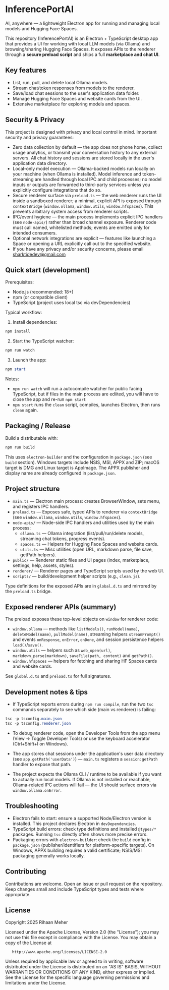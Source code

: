 # InferencePortAI

AI, anywhere — a lightweight Electron app for running and managing local models and Hugging Face Spaces.

This repository (InferencePortAI) is an Electron + TypeScript desktop app that provides a UI for working with local LLM models (via Ollama) and browsing/sharing Hugging Face Spaces. It exposes APIs to the renderer through a **secure preload script** and ships a full **marketplace and chat UI**.

## Key features

- List, run, pull, and delete local Ollama models.
- Stream chat/token responses from models to the renderer.
- Save/load chat sessions to the user's application data folder.
- Manage Hugging Face Spaces and website cards from the UI.
- Extensive marketplace for exploring models and spaces.

## Security & Privacy

This project is designed with privacy and local control in mind. Important security and privacy guarantees:

- Zero data collection by default — the app does not phone home, collect usage analytics, or transmit your conversation history to any external servers. All chat history and sessions are stored locally in the user's application data directory.
- Local-only model execution — Ollama-backed models run locally on your machine (when Ollama is installed). Model inference and token-streaming are handled through local IPC and child processes; no model inputs or outputs are forwarded to third-party services unless you explicitly configure integrations that do so.
- Secure renderer surface via `preload.ts` — the web renderer runs the UI inside a sandboxed renderer; a minimal, explicit API is exposed through `contextBridge` (`window.ollama`, `window.utils`, `window.hfspaces`). This prevents arbitrary system access from renderer scripts.
- IPC/event hygiene — the main process implements explicit IPC handlers (see `node-apis/`) rather than broad channel exposure. Renderer code must call named, whitelisted methods; events are emitted only for intended consumers.
- Optional network integrations are explicit — features like launching a Space or opening a URL explicitly call out to the specified website.
- If you have any privacy and/or security concerns, please email sharktidedev@gmail.com


## Quick start (development)

Prerequisites:

- Node.js (recommended: 18+)
- npm (or compatible client)
- TypeScript (project uses local tsc via devDependencies)

Typical workflow:

1. Install dependencies:

```powershell
npm install
```

2. Start the TypeScript watcher:

```powershell
npm run watch
```

3. Launch the app:

```powershell
npm start
```

Notes:

- `npm run watch` will run a autocompile watcher for public facing TypeScript, but if files in the main process are ediited, you will have to close the app and re-run ``npm start``
- `npm start` runs the `clean` script, compiles, launches Electron, then runs `clean` again.

## Packaging / Release

Build a distributable with:

```powershell
npm run build
```

This uses `electron-builder` and the configuration in `package.json` (see `build` section). Windows targets include NSIS, MSI, APPX and ZIP; macOS target is DMG and Linux target is AppImage. The APPX publisher and display name are already configured in `package.json`.

## Project structure

- `main.ts` — Electron main process: creates BrowserWindow, sets menu, and registers IPC handlers.
- `preload.ts` — Exposes safe, typed APIs to renderer via `contextBridge` (see `window.ollama`, `window.utils`, `window.hfspaces`).
- `node-apis/` — Node-side IPC handlers and utilities used by the main process:
  - `ollama.ts` — Ollama integration (list/pull/run/delete models, streaming chat tokens, progress events).
  - `spaces.ts` — Helpers for Hugging Face Spaces and website cards.
  - `utils.ts` — Misc utilities (open URL, markdown parse, file save, getPath helpers).
- `public/` — Renderer static files and UI pages (index, marketplace, settings, help, assets, styles).
- `renderer/` — Renderer pages and TypeScript scripts used by the web UI.
- `scripts/` — build/development helper scripts (e.g., `clean.js`).

Type definitions for the exposed APIs are in `global.d.ts` and mirrored by the `preload.ts` bridge.

## Exposed renderer APIs (summary)

The preload exposes these top-level objects on `window` for renderer code:

- `window.ollama` — methods like `listModels()`, `runModel(name)`, `deleteModel(name)`, `pullModel(name)`, streaming helpers `streamPrompt()` and events `onResponse`, `onError`, `onDone`, and session persistence helpers `load()`/`save()`.
- `window.utils` — helpers such as `web_open(url)`, `markdown_parse(markdown)`, `saveFile(path, content)` and `getPath()`.
- `window.hfspaces` — helpers for fetching and sharing HF Spaces cards and website cards.

See `global.d.ts` and `preload.ts` for full signatures.

## Development notes & tips

- If TypeScript reports errors during `npm run compile`, run the two `tsc` commands separately to see which side (main vs renderer) is failing:

```powershell
tsc -p tsconfig.main.json
tsc -p tsconfig.renderer.json
```

- To debug renderer code, open the Developer Tools from the app menu (View → Toggle Developer Tools) or use the keyboard accelerator (Ctrl+Shift+I on Windows).

- The app stores chat sessions under the application's user data directory (see `app.getPath('userData')`) — `main.ts` registers a `session:getPath` handler to expose that path.

- The project expects the Ollama CLI / runtime to be available if you want to actually run local models. If Ollama is not installed or reachable, Ollama-related IPC actions will fail — the UI should surface errors via `window.ollama.onError`.

## Troubleshooting

- Electron fails to start: ensure a supported Node/Electron version is installed. This project declares Electron in `devDependencies`.
- TypeScript build errors: check type definitions and installed `@types/*` packages. Running `tsc` directly often shows more precise errors.
- Packaging errors with `electron-builder`: check the `build` config in `package.json` (publisher/identifiers for platform-specific targets). On Windows, APPX building requires a valid certificate; NSIS/MSI packaging generally works locally.

## Contributing

Contributions are welcome. Open an issue or pull request on the repository. Keep changes small and include TypeScript types and tests where appropriate.

## License

   Copyright 2025 Rihaan Meher

   Licensed under the Apache License, Version 2.0 (the "License");
   you may not use this file except in compliance with the License.
   You may obtain a copy of the License at

       http://www.apache.org/licenses/LICENSE-2.0

   Unless required by applicable law or agreed to in writing, software
   distributed under the License is distributed on an "AS IS" BASIS,
   WITHOUT WARRANTIES OR CONDITIONS OF ANY KIND, either express or implied.
   See the License for the specific language governing permissions and
   limitations under the License.